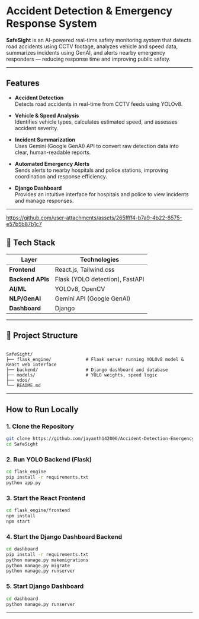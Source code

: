 # Accident Detection & Emergency Response System

**SafeSight** is an AI-powered real-time safety monitoring system that detects road accidents using CCTV footage, analyzes vehicle and speed data, summarizes incidents using GenAI, and alerts nearby emergency responders — reducing response time and improving public safety.

---

## Features

-  **Accident Detection**  
  Detects road accidents in real-time from CCTV feeds using YOLOv8.

-  **Vehicle & Speed Analysis**  
  Identifies vehicle types, calculates estimated speed, and assesses accident severity.

-  **Incident Summarization**  
  Uses Gemini (Google GenAI) API to convert raw detection data into clear, human-readable reports.

-  **Automated Emergency Alerts**  
  Sends alerts to nearby hospitals and police stations, improving coordination and response efficiency.

-  **Django Dashboard**  
  Provides an intuitive interface for hospitals and police to view incidents and manage responses.

---

https://github.com/user-attachments/assets/265ffff4-b7a9-4b22-8575-e57b5b87b1c7

## 🧰 Tech Stack

| Layer            | Technologies                               |
|------------------|--------------------------------------------|
| **Frontend**     | React.js, Tailwind.css                     |
| **Backend APIs** | Flask (YOLO detection), FastAPI            |
| **AI/ML**        | YOLOv8, OpenCV                             |
| **NLP/GenAI**    | Gemini API (Google GenAI)                  |
| **Dashboard**    | Django                                     |

---

## 📁 Project Structure

```

SafeSight/
├── flask_engine/             # Flask server running YOLOv8 model & React web interface
├── backend/                  # Django dashboard and database
├── models/                   # YOLO weights, speed logic
├── vdos/
└── README.md

````

---

##  How to Run Locally

### 1. Clone the Repository
```bash
git clone https://github.com/jayanth142006/Accident-Detection-Emergency-Response-System.git
cd SafeSight
````

### 2. Run YOLO Backend (Flask)

```bash
cd flask_engine
pip install -r requirements.txt
python app.py
```

### 3. Start the React Frontend

```bash
cd flask_engine/frontend
npm install
npm start
```
### 4. Start the Django Dashboard Backend
```bash
cd dashboard
pip install -r requirements.txt
python manage.py makemigrations
python manage.py migrate
python manage.py runserver
```

### 5. Start Django Dashboard

```bash
cd dashboard
python manage.py runserver
```

---

